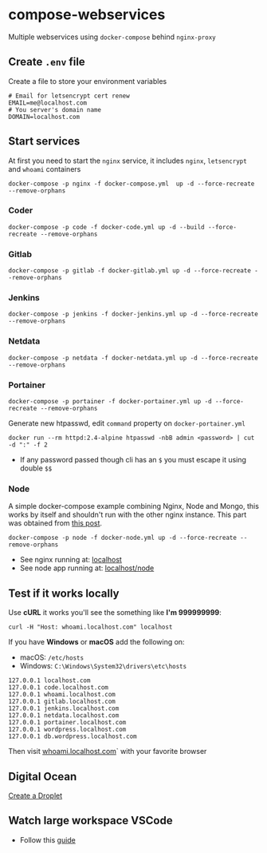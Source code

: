 # compose-webservices

Multiple webservices using `docker-compose` behind `nginx-proxy`

## Create `.env` file

Create a file to store your environment variables

```shell
# Email for letsencrypt cert renew
EMAIL=me@localhost.com
# You server's domain name
DOMAIN=localhost.com
```

## Start services

At first you need to start the `nginx` service, it includes `nginx`, `letsencrypt` and `whoami` containers

```shell
docker-compose -p nginx -f docker-compose.yml  up -d --force-recreate --remove-orphans
```

### Coder

```shell
docker-compose -p code -f docker-code.yml up -d --build --force-recreate --remove-orphans
```

### Gitlab

```shell
docker-compose -p gitlab -f docker-gitlab.yml up -d --force-recreate --remove-orphans
```

### Jenkins

```shell
docker-compose -p jenkins -f docker-jenkins.yml up -d --force-recreate --remove-orphans
```

### Netdata

```shell
docker-compose -p netdata -f docker-netdata.yml up -d --force-recreate --remove-orphans
```

### Portainer

```shell
docker-compose -p portainer -f docker-portainer.yml up -d --force-recreate --remove-orphans
```

Generate new htpasswd, edit `command` property on `docker-portainer.yml`

```shell
docker run --rm httpd:2.4-alpine htpasswd -nbB admin <password> | cut -d ":" -f 2
```

* If any password passed though cli has an `$` you must escape it using double `$$`

### Node

A simple docker-compose example combining Nginx, Node and Mongo, this works by itself and shouldn't run with the other nginx instance. This part was obtained from [this post](https://medium.com/faun/learn-docker-in-5-days-day-5-docker-compose-11af7b9298db).

```shell
docker-compose -p node -f docker-node.yml up -d --force-recreate --remove-orphans
```

* See nginx running at: [localhost](http://localhost.com)
* See node app running at: [localhost/node](http://localhost.com/node)

## Test if it works locally

Use **cURL** it works you'll see the something like **I'm 999999999**:

```shell
curl -H "Host: whoami.localhost.com" localhost
```

If you have **Windows** or **macOS** add the following on:

* macOS: `/etc/hosts`
* Windows: `C:\Windows\System32\drivers\etc\hosts`

```shell
127.0.0.1 localhost.com
127.0.0.1 code.localhost.com
127.0.0.1 whoami.localhost.com
127.0.0.1 gitlab.localhost.com
127.0.0.1 jenkins.localhost.com
127.0.0.1 netdata.localhost.com
127.0.0.1 portainer.localhost.com
127.0.0.1 wordpress.localhost.com
127.0.0.1 db.wordpress.localhost.com
```

Then visit [whoami.localhost.com](http://whoami.localhost.com)` with your favorite browser

## Digital Ocean

[Create a Droplet](https://m.do.co/c/856dc39cd657)

## Watch large workspace VSCode

* Follow this [guide](https://code.visualstudio.com/docs/setup/linux#_visual-studio-code-is-unable-to-watch-for-file-changes-in-this-large-workspace-error-enospc)
